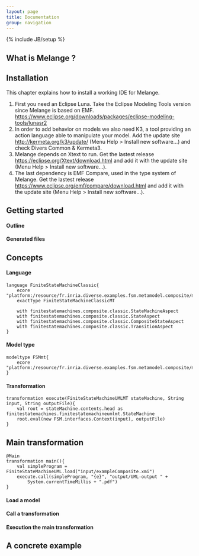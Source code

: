 ```yaml
---
layout: page
title: Documentation
group: navigation
---
```


{% include JB/setup %}

## What is Melange ?

## Installation

This chapter explains how to install a working IDE for Melange.

1. First you need an Eclipse Luna. Take the Eclipse Modeling Tools version since Melange is based on EMF.
   https://www.eclipse.org/downloads/packages/eclipse-modeling-tools/lunasr2
2. In order to add behavior on models we also need K3, a tool providing an action language able to manipulate your model.
   Add the update site http://kermeta.org/k3/update/ (Menu Help > Install new software...) and check Divers Common & Kermeta3.
3. Melange depends on Xtext to run.
   Get the lastest release https://eclipse.org/Xtext/download.html and add it with the update site (Menu Help > Install new software...).
4. The last dependency is EMF Compare, used in the type system of Melange. 
   Get the lastest release https://www.eclipse.org/emf/compare/download.html and add it with the update site (Menu Help > Install new software...).

## Getting started

#### Outline

#### Generated files

## Concepts

#### Language

~~~
language FiniteStateMachineClassic{
	ecore "platform:/resource/fr.inria.diverse.examples.fsm.metamodel.composite/model/fsm.ecore"
	exactType FiniteStateMachineClassicMT
	
	with finitestatemachines.composite.classic.StateMachineAspect
	with finitestatemachines.composite.classic.StateAspect
	with finitestatemachines.composite.classic.CompositeStateAspect
	with finitestatemachines.composite.classic.TransitionAspect
}
~~~

#### Model type

~~~
modeltype FSMmt{
	ecore "platform:/resource/fr.inria.diverse.examples.fsm.metamodel.composite/model/fsm.ecore"
}
~~~

#### Transformation

~~~
transformation execute(FiniteStateMachineUMLMT stateMachine, String input, String outputFile){
	val root = stateMachine.contents.head as finitestatemachines.finitestatemachineumlmt.StateMachine
	root.eval(new FSM.interfaces.Context(input), outputFile)
}
~~~

## Main transformation

~~~
@Main
transformation main(){
	val simpleProgram = FiniteStateMachineUML.load("input/exampleComposite.xmi")
	execute.call(simpleProgram, "{e}", "output/UML-output " + 
		System.currentTimeMillis + ".pdf")
}
~~~

#### Load a model

#### Call a transformation

#### Execution the main transformation

## A concrete example

